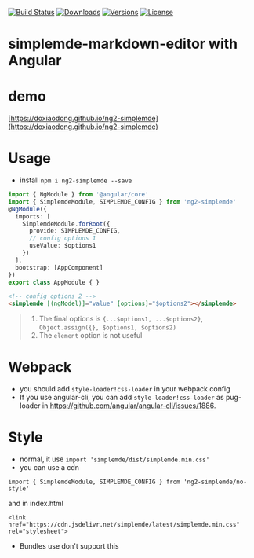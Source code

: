 [![Build Status](https://img.shields.io/travis/doxiaodong/ng2-simplemde.svg?style=flat-square)](https://travis-ci.org/doxiaodong/ng2-simplemde)
[![Downloads](https://img.shields.io/npm/dt/ng2-simplemde.svg?style=flat-square)](https://www.npmjs.com/package/ng2-simplemde)
[![Versions](https://img.shields.io/npm/v/ng2-simplemde.svg?style=flat-square)]()
[![License](https://img.shields.io/npm/l/ng2-simplemde.svg?style=flat-square)]()

# simplemde-markdown-editor with Angular

# demo
  [https://doxiaodong.github.io/ng2-simplemde](https://doxiaodong.github.io/ng2-simplemde)

# Usage

* install `npm i ng2-simplemde --save`

```typescript
import { NgModule } from '@angular/core'
import { SimplemdeModule, SIMPLEMDE_CONFIG } from 'ng2-simplemde'
@NgModule({
  imports: [
    SimplemdeModule.forRoot({
      provide: SIMPLEMDE_CONFIG,
      // config options 1
      useValue: $options1
    })
  ],
  bootstrap: [AppComponent]
})
export class AppModule { }
```

```html
<!-- config options 2 -->
<simplemde [(ngModel)]="value" [options]="$options2"></simplemde>
```

> 1. The final options is `{...$options1, ...$options2}`, `Object.assign({}, $options1, $options2)`
> 2. The `element` option is not useful

# Webpack

* you should add `style-loader!css-loader` in your webpack config
* If you use angular-cli, you can add `style-loader!css-loader` as pug-loader in https://github.com/angular/angular-cli/issues/1886.

# Style

* normal, it use `import 'simplemde/dist/simplemde.min.css'`
* you can use a cdn
```
import { SimplemdeModule, SIMPLEMDE_CONFIG } from 'ng2-simplemde/no-style'
```
and in index.html

```
<link href="https://cdn.jsdelivr.net/simplemde/latest/simplemde.min.css" rel="stylesheet">
```
* Bundles use don't support this
